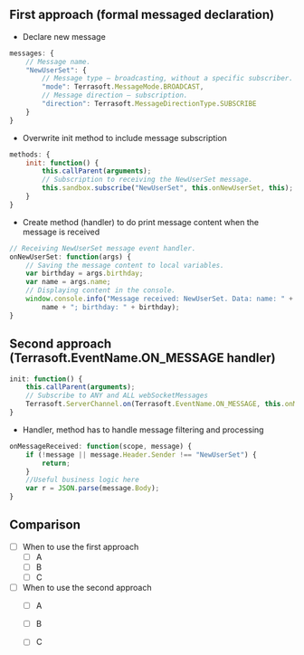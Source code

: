 ## First approach (formal messaged declaration)
- Declare new message
```js
messages: {
    // Message name.
    "NewUserSet": {
        // Message type — broadcasting, without a specific subscriber.
        "mode": Terrasoft.MessageMode.BROADCAST,
        // Message direction — subscription.
        "direction": Terrasoft.MessageDirectionType.SUBSCRIBE
    }
}
``` 

- Overwrite init method to include message subscription
```js
methods: {
    init: function() {
        this.callParent(arguments);
        // Subscription to receiving the NewUserSet message.
        this.sandbox.subscribe("NewUserSet", this.onNewUserSet, this);
    }
}
```

- Create method (handler) to do print message content when the message is received
```js
// Receiving NewUserSet message event handler.
onNewUserSet: function(args) {
    // Saving the message content to local variables.
    var birthday = args.birthday;
    var name = args.name;
    // Displaying content in the console.
    window.console.info("Message received: NewUserSet. Data: name: " +
        name + "; birthday: " + birthday);
}
```

## Second approach (Terrasoft.EventName.ON_MESSAGE handler)
```js
init: function() {
    this.callParent(arguments);
    // Subscribe to ANY and ALL webSocketMessages
    Terrasoft.ServerChannel.on(Terrasoft.EventName.ON_MESSAGE, this.onMessageReceived, this);
}
```
- Handler, method has to handle message filtering and processing
```js
onMessageReceived: function(scope, message) {
    if (!message || message.Header.Sender !== "NewUserSet") {
        return;
    }   
    //Useful business logic here
    var r = JSON.parse(message.Body);
}
```

## Comparison
- [ ] When to use the first approach
    - [ ] A
    - [ ] B
    - [ ] C
- [ ] When to use the second approach
    - [ ] A
    - [ ] B
    - [ ] C


